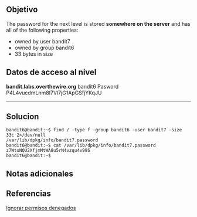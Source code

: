 ## Objetivo
The password for the next level is stored **somewhere on the server** and has all of the following properties:

-   owned by user bandit7
-   owned by group bandit6
-   33 bytes in size
## Datos de acceso al nivel
**bandit.labs.overthewire.org**
bandit6
Pasword
P4L4vucdmLnm8I7Vl7jG1ApGSfjYKqJU
****** 
## Solucion
```
bandit6@bandit:~$ find / -type f -group bandit6 -user bandit7 -size 33c 2>/dev/null
/var/lib/dpkg/info/bandit7.password
bandit6@bandit:~$ cat /var/lib/dpkg/info/bandit7.password 
z7WtoNQU2XfjmMtWA8u5rN4vzqu4v99S
bandit6@bandit:~$ 
```
## Notas adicionales 

## Referencias
[Ignorar permisos denegados](https://www.cyberciti.biz/faq/bash-find-exclude-all-permission-denied-messages/)
